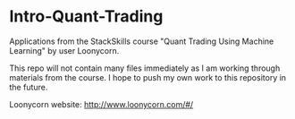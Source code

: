 # Intro-Quant-Trading
Applications from the StackSkills course "Quant Trading Using Machine Learning" by user Loonycorn.

This repo will not contain many files immediately as I am working through materials from the course.
I hope to push my own work to this repository in the future.

Loonycorn website: http://www.loonycorn.com/#/
